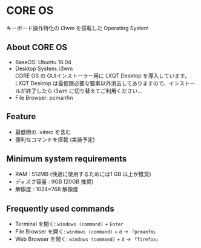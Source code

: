 # CORE OS
キーボード操作特化の i3wm を搭載した Operating System  

## About CORE OS
- BaseOS: Ubuntu 16.04
- Desktop System: i3wm  
CORE OS の GUIインストーラー用に LXQT Desktop を導入しています。  
LXQT Desktop は最低限必要な要素以外消去してありますので、インストールが終了したら i3wm に切り替えてご利用ください...
- File Browser: pcmanfm


## Feature
- 最低限の .vimrc を含む
- 便利なコマンドを搭載 (実装予定)


## Minimum system requirements
- RAM : 512MB (快適に使用するためには1 GB 以上が推奨) 
- ディスク容量 : 9GB (20GB 推奨) 
- 解像度 : 1024×768 解像度


## Frequently used commands
- Terminal を開く: <code>windows (command)</code> + <code>Enter</code>
- File Browser を開く: <code>windows (command)</code> + <code>d</code> -> <code>「pcmanfm」</code>
- Web Browser を開く: <code>windows (command)</code> + <code>d</code> -> <code>「firefox」</code>
